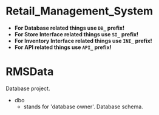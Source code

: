 # Retail_Management_System

- **For Database related things use  `DB_` prefix!**
- **For Store Interface related things use `SI_` prefix!**
- **For Inventory Interface related things use `INI_` prefix!**
- **For API related things use `API_` prefix!**

# RMSData
Database project.
- dbo
  - stands for 'database owner'. Database schema.
